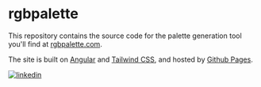 # rgbpalette

This repository contains the source code for the palette generation tool you'll find at [rgbpalette.com](http://rgbpalette.com).

The site is built on [Angular](http://angular.dev) and [Tailwind CSS](https://tailwindcss.com), and hosted by [Github Pages](https://pages.github.com).

[![linkedin](https://img.shields.io/badge/LinkedIn-blue?style=social&style=flat&logo=linkedin&labelColor=blue&label=Jim%20Rogers)](https://www.linkedin.com/in/jim-rogers-8761317)
